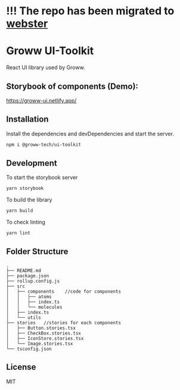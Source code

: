 # !!! The repo has been migrated to [webster](https://github.com/Groww/webster)

# Groww UI-Toolkit
React UI library used by Groww.

## Storybook of components (Demo):
https://groww-ui.netlify.app/

## Installation
Install the dependencies and devDependencies and start the server.

```sh
npm i @groww-tech/ui-toolkit
```

## Development

To start the storybook server
```sh
yarn storybook
```

To build the library
```sh
yarn build
```

To check linting
```sh
yarn lint
```

## Folder Structure
```
.
├── README.md
├── package.json
├── rollup.config.js
├── src
│   ├── components    //code for components
│   │   ├── atoms
│   │   ├── index.ts
│   │   └── molecules
│   ├── index.ts
│   └── utils
├── stories   //stories for each components
│   ├── Button.stories.tsx
│   ├── CheckBox.stories.tsx
│   ├── IconStore.stories.tsx
│   └── Image.stories.tsx
└── tsconfig.json
```
## License

MIT
